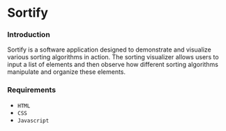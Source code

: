 # Sortify

### Introduction

Sortify is a software application designed to demonstrate and visualize various sorting algorithms in action. The sorting visualizer allows users to input a list of elements and then observe how different sorting algorithms manipulate and organize these elements.


### Requirements
- `HTML`
- `CSS`
- `Javascript`

